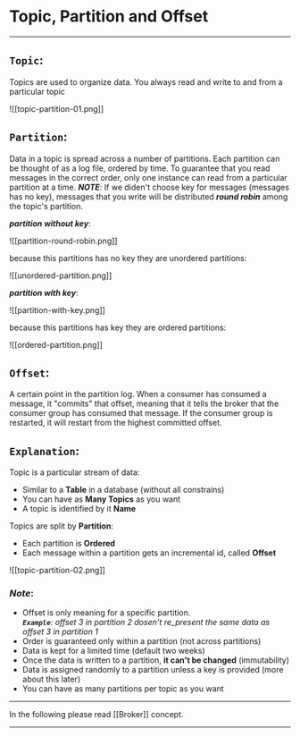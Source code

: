 # Topic, Partition and Offset

---

## **`Topic`**:
Topics are used to organize data. You always read and write to and from a particular topic

![[topic-partition-01.png]]
&nbsp;
&nbsp;

## **`Partition`**:
Data in a topic is spread across a number of partitions. Each partition can be thought of as a log file, ordered by time. To guarantee that you read messages in the correct order, only one instance can read from a particular partition at a time.
_**NOTE**_: If we diden't choose key for messages (messages has no key), messages that you write will be distributed _**round robin**_ among the topic's partition.
&nbsp;
&nbsp;

_**partition without key**_:

![[partition-round-robin.png]]

because this partitions has no key they are unordered partitions:

![[unordered-partition.png]]
&nbsp;
&nbsp;

_**partition with key**_:

![[partition-with-key.png]]

because this partitions has key they are ordered partitions:

![[ordered-partition.png]]
&nbsp;
&nbsp;

## **`Offset`**:
A certain point in the partition log. When a consumer has consumed a message, it "commits" that offset, meaning that it tells the broker that the consumer group has consumed that message. If the consumer group is restarted, it will restart from the highest committed offset.
&nbsp;
&nbsp;

## **`Explanation`**:
Topic is a particular stream of data:
- Similar to a **Table** in a database (without all constrains)
- You can have as **Many Topics** as you want
- A topic is identified by it **Name**

Topics are split by **Partition**:
- Each partition is **Ordered**
- Each message within a partition gets an incremental id, called **Offset**

![[topic-partition-02.png]]
&nbsp;
&nbsp;

### _Note_:
-   Offset is only meaning for a specific partition.  
    _**`Example`**: offset 3 in partition 2 dosen't re_present the same data as offset 3 in partition 1_
-   Order is guaranteed only within a partition (not across partitions)
-   Data is kept for a limited time (default two weeks)
-   Once the data is written to a partition, **it can't be changed** (immutability)
-   Data is assigned randomly to a partition unless a key is provided (more about this later)
-   You can have as many partitions per topic as you want
&nbsp;
&nbsp;

---

In the following please read [[Broker]] concept.

---